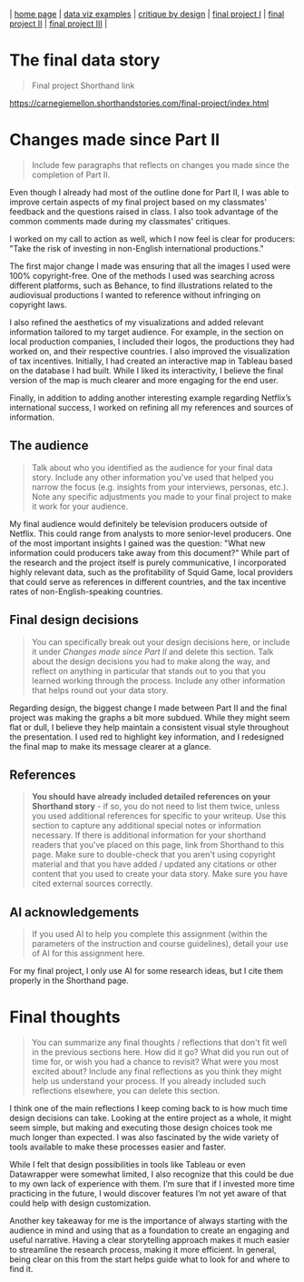 | [home page](https://cmustudent.github.io/tswd-portfolio-templates/) | [data viz examples](dataviz-examples) | [critique by design](critique-by-design) | [final project I](final-project-part-one) | [final project II](final-project-part-two) | [final project III](final-project-part-three) |

# The final data story
> Final project Shorthand link

https://carnegiemellon.shorthandstories.com/final-project/index.html 

# Changes made since Part II
> Include few paragraphs that reflects on changes you made since the completion of Part II. 

Even though I already had most of the outline done for Part II, I was able to improve certain aspects of my final project based on my classmates' feedback and the questions raised in class. I also took advantage of the common comments made during my classmates' critiques.

I worked on my call to action as well, which I now feel is clear for producers: "Take the risk of investing in non-English international productions."

The first major change I made was ensuring that all the images I used were 100% copyright-free. One of the methods I used was searching across different platforms, such as Behance, to find illustrations related to the audiovisual productions I wanted to reference without infringing on copyright laws.

I also refined the aesthetics of my visualizations and added relevant information tailored to my target audience. For example, in the section on local production companies, I included their logos, the productions they had worked on, and their respective countries. I also improved the visualization of tax incentives. Initially, I had created an interactive map in Tableau based on the database I had built. While I liked its interactivity, I believe the final version of the map is much clearer and more engaging for the end user.

Finally, in addition to adding another interesting example regarding Netflix’s international success, I worked on refining all my references and sources of information.

## The audience
> Talk about who you identified as the audience for your final data story.  Include any other information you've used that helped you narrow the focus (e.g. insights from your interviews, personas, etc.).  Note any specific adjustments you made to your final project to make it work for your audience.

My final audience would definitely be television producers outside of Netflix. This could range from analysts to more senior-level producers.
One of the most important insights I gained was the question: "What new information could producers take away from this document?" While part of the research and the project itself is purely communicative, I incorporated highly relevant data, such as the profitability of Squid Game, local providers that could serve as references in different countries, and the tax incentive rates of non-English-speaking countries.

## Final design decisions
> You can specifically break out your design decisions here, or include it under *Changes made since Part II* and delete this section. Talk about the design decisions you had to make along the way, and reflect on anything in particular that stands out to you that you learned working through the process.  Include any other information that helps round out your data story. 

Regarding design, the biggest change I made between Part II and the final project was making the graphs a bit more subdued. While they might seem flat or dull, I believe they help maintain a consistent visual style throughout the presentation. I used red to highlight key information, and I redesigned the final map to make its message clearer at a glance.

## References
> **You should have already included detailed references on your Shorthand story** - if so, you do not need to list them twice, unless you used additional references for specific to your writeup. Use this section to capture any additional special notes or information necessary. If there is additional information for your shorthand readers that you've placed on this page, link from Shorthand to this page. Make sure to double-check that you aren't using copyright material and that you have added / updated any citations or other content that you used to create your data story.  Make sure you have cited external sources correctly.

## AI acknowledgements
> If you used AI to help you complete this assignment (within the parameters of the instruction and course guidelines), detail your use of AI for this assignment here.

For my final project, I only use AI for some research ideas, but I cite them properly in the Shorthand page.

# Final thoughts
> You can summarize any final thoughts / reflections that don't fit well in the previous sections here.  How did it go?  What did you run out of time for, or wish you had a chance to revisit?  What were you most excited about?  Include any final reflections as you think they might help us understand your process.  If you already included such reflections elsewhere, you can delete this section. 

I think one of the main reflections I keep coming back to is how much time design decisions can take. Looking at the entire project as a whole, it might seem simple, but making and executing those design choices took me much longer than expected. I was also fascinated by the wide variety of tools available to make these processes easier and faster.

While I felt that design possibilities in tools like Tableau or even Datawrapper were somewhat limited, I also recognize that this could be due to my own lack of experience with them. I’m sure that if I invested more time practicing in the future, I would discover features I’m not yet aware of that could help with design customization.

Another key takeaway for me is the importance of always starting with the audience in mind and using that as a foundation to create an engaging and useful narrative. Having a clear storytelling approach makes it much easier to streamline the research process, making it more efficient. In general, being clear on this from the start helps guide what to look for and where to find it.


